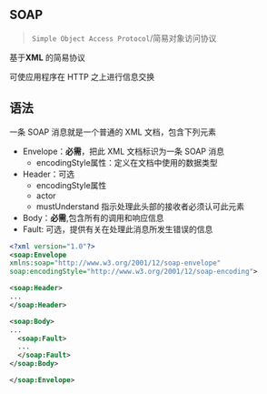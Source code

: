## SOAP
> ```Simple Object Access Protocol```/简易对象访问协议

基于**XML** 的简易协议

可使应用程序在 HTTP 之上进行信息交换

## 语法

一条 SOAP 消息就是一个普通的 XML 文档，包含下列元素

* Envelope：**必需**，把此 XML 文档标识为一条 SOAP 消息
    * encodingStyle属性：定义在文档中使用的数据类型 
* Header：可选
    * encodingStyle属性
    * actor
    * mustUnderstand 指示处理此头部的接收者必须认可此元素
* Body：**必需**,包含所有的调用和响应信息
* Fault: 可选，提供有关在处理此消息所发生错误的信息

```xml
<?xml version="1.0"?>
<soap:Envelope
xmlns:soap="http://www.w3.org/2001/12/soap-envelope"
soap:encodingStyle="http://www.w3.org/2001/12/soap-encoding">

<soap:Header>
...
</soap:Header>

<soap:Body>
...
  <soap:Fault>
  ...
  </soap:Fault>
</soap:Body>

</soap:Envelope>
```